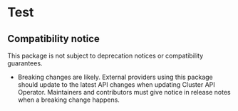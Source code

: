 # Test

## Compatibility notice

This package is not subject to deprecation notices or compatibility guarantees.

- Breaking changes are likely. External providers using this package should update to the latest API changes when updating Cluster API Operator. Maintainers and contributors must give notice in release notes when a breaking change happens.
